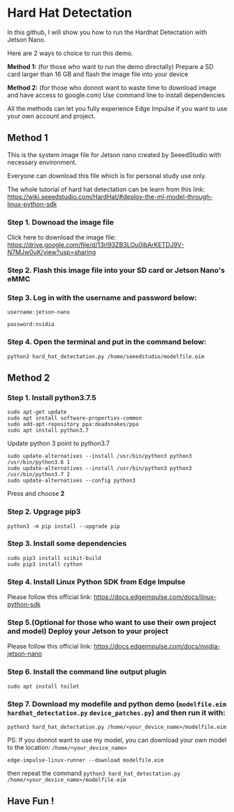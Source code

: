 # Hard Hat Detectation

In this github, I will show you how to run the Hardhat Detectation with Jetson Nano.

Here are 2 ways to choice to run this demo. 

**Method 1:** (for those who want to run the demo directally) Prepare a SD card larger than 16 GB and flash the image file into your device

**Method 2:** (for those who donnot want to waste time to download image and have access to google.com) Use command line to install dependencies

All the methods can let you fully experience Edge Impulse if you want to use your own account and project.

## Method 1

This is the system image file for Jetson nano created by SeeedStudio with necessary environment.

Everyone can download this file which is for personal study use only.

The whole tutorial of hard hat detectation can be learn from this link: https://wiki.seeedstudio.com/HardHat/#deploy-the-ml-model-through-linux-python-sdk

### Step 1. Downoad the image file

Click here to download the image file: https://drive.google.com/file/d/13rl93ZB3LOu0jbArKETDJ9V-N7MJw0uK/view?usp=sharing

### Step 2. Flash this image file into your SD card or Jetson Nano's eMMC

### Step 3. Log in with the username and password below:

    username:jetson-nano

    password:nvidia
    
### Step 4. Open the terminal and put in the command below:

    python3 hard_hat_detectation.py /home/seeedstudio/modelfile.eim
     
     
## Method 2

### Step 1. Install python3.7.5

    sudo apt-get update
    sudo apt install software-properties-common
    sudo add-apt-repository ppa:deadsnakes/ppa
    sudo apt install python3.7
    
    
Update python 3 point to python3.7

    sudo update-alternatives --install /usr/bin/python3 python3 /usr/bin/python3.6 1
    sudo update-alternatives --install /usr/bin/python3 python3 /usr/bin/python3.7 2
    sudo update-alternatives --config python3
    
Press <Enter> and choose **2**
    
### Step 2. Upgrage pip3
    
    python3 -m pip install --upgrade pip
    
### Step 3. Install some dependencies
    
    sudo pip3 install scikit-build
    sudo pip3 install cython
    
### Step 4. Install Linux Python SDK from Edge Impulse

Please follow this official link: https://docs.edgeimpulse.com/docs/linux-python-sdk
    
### Step 5.(Optional for those who want to use their own project and model) Deploy your Jetson to your project
    
Please follow this official link: https://docs.edgeimpulse.com/docs/nvidia-jetson-nano
    
### Step 6. Install the command line output plugin
    
    sudo apt install toilet
    
### Step 7. Download my modefile and python demo (```modelfile.eim``` ```hardhat_detectation.py``` ```device_patches.py```) and then run it with:
    
    python3 hard_hat_detectation.py /home/<your_device_name>/modelfile.eim
    
 PS: If you donnot want to use my model, you can download your own model to the location: ```/home/<your_device_name>```
    
    edge-impulse-linux-runner --download modelfile.eim
    
 then repeat the command ```python3 hard_hat_detectation.py /home/<your_device_name>/modelfile.eim```
    
 ## Have Fun !
    
    
